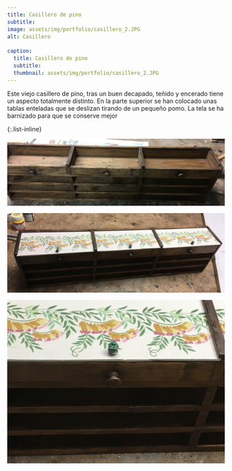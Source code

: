 ```yaml
---
title: Casillero de pino
subtitle: 
image: assets/img/portfolio/casillero_2.JPG
alt: Casillero

caption:
  title: Casillero de pino
  subtitle:
  thumbnail: assets/img/portfolio/casillero_2.JPG
---
```

Este viejo casillero de pino, tras un buen decapado, teñido y encerado tiene un aspecto totalmente distinto. En la parte superior se han colocado unas tablas enteladas que se deslizan tirando de un pequeño pomo. La tela se ha barnizado para que se conserve mejor

{:.list-inline}



![](assets/img/portfolio/casillero_1.JPG)

![](assets/img/portfolio/casillero_2.JPG)

![](assets/img/portfolio/casillero_3.JPG)



